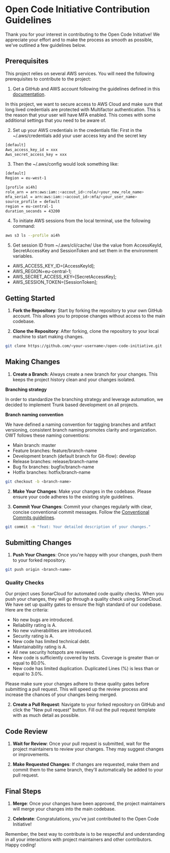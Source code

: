# Open Code Initiative Contribution Guidelines

Thank you for your interest in contributing to the Open Code Initiative! We appreciate your effort and to make the process as smooth as possible, we've outlined a few guidelines below.

## Prerequisites

This project relies on several AWS services. You will need the following prerequisites to contribute to the project:
1. Get a GitHub and AWS account following the guidelines defined in this [documentation](https://github.com/FG-AI4H/Documentation/tree/wikiMaster/Onboarding).

In this project, we want to secure access to AWS Cloud and make sure that long lived credentials are protected with Multifactor authentication. This is the reason that your user will have MFA enabled. This comes with some additional settings that you need to be aware of.

2. Set up your AWS credentials in the credentials file:
First in the ~/.aws/credentials add your user access key and the secret key
```bash
[default]
Aws_access_key_id = xxx
Aws_secret_access_key = xxx
```
3. Then the ~/.aws/config would look something like:
```bash
[default]
Region = eu-west-1

[profile ai4h]
role_arn = arn:aws:iam::<accout_id>:role/<your_new_role_name>
mfa_serial = arn:aws:iam::<accout_id>:mfa/<your_user_name>
source_profile = default
region = eu-central-1
duration_seconds = 43200
```

4. To initiate AWS sessions from the local terminal, use the following command:

```bash
aws s3 ls --profile ai4h
```
5. Get session ID from ~/.aws/cli/cache/<latest-file>
Use the value from AccessKeyId, SecretAccessKey and SessionToken and set them in the environment variables.
- AWS_ACCESS_KEY_ID=[AccessKeyId];
- AWS_REGION=eu-central-1;
- AWS_SECRET_ACCESS_KEY=[SecretAccessKey];
- AWS_SESSION_TOKEN=[SessionToken];

## Getting Started

1. **Fork the Repository**: Start by forking the repository to your own GitHub account. This allows you to propose changes without access to the main codebase.

2. **Clone the Repository**: After forking, clone the repository to your local machine to start making changes.

```bash
git clone https://github.com/<your-username>/open-code-initiative.git
```

## Making Changes

1. **Create a Branch**: Always create a new branch for your changes. This keeps the project history clean and your changes isolated.

**Branching strategy**

In order to standardize the branching strategy and leverage automation, we decided to implement Trunk based development on all projects.

**Branch naming convention**

We have defined a naming convention for tagging branches and artifact versioning, consistent branch naming promotes clarity and organization. OWT follows these naming conventions:

- Main branch: master
- Feature branches: feature/branch-name
- Development branch (default branch for Git-flow): develop
- Release branches: release/branch-name
- Bug fix branches: bugfix/branch-name
- Hotfix branches: hotfix/branch-name

```bash
git checkout -b <branch-name>
```

2. **Make Your Changes**: Make your changes in the codebase. Please ensure your code adheres to the existing style guidelines.

3. **Commit Your Changes**: Commit your changes regularly with clear, concise conventional commit messages. Follow the [Conventional Commits guidelines](https://www.conventionalcommits.org/).

```bash
git commit -m "feat: Your detailed description of your changes."
```

## Submitting Changes

1. **Push Your Changes**: Once you're happy with your changes, push them to your forked repository.

```bash
git push origin <branch-name>
```
### Quality Checks

Our project uses SonarCloud for automated code quality checks. When you push your changes, they will go through a quality check using SonarCloud. We have set up quality gates to ensure the high standard of our codebase. Here are the criteria:

- No new bugs are introduced.
- Reliability rating is A.
- No new vulnerabilities are introduced.
- Security rating is A.
- New code has limited technical debt.
- Maintainability rating is A.
- All new security hotspots are reviewed.
- New code is sufficiently covered by tests. Coverage is greater than or equal to 80.0%.
- New code has limited duplication. Duplicated Lines (%) is less than or equal to 3.0%.

Please make sure your changes adhere to these quality gates before submitting a pull request. This will speed up the review process and increase the chances of your changes being merged.

2. **Create a Pull Request**: Navigate to your forked repository on GitHub and click the "New pull request" button. Fill out the pull request template with as much detail as possible.

## Code Review

1. **Wait for Review**: Once your pull request is submitted, wait for the project maintainers to review your changes. They may suggest changes or improvements.

2. **Make Requested Changes**: If changes are requested, make them and commit them to the same branch, they'll automatically be added to your pull request.

## Final Steps

1. **Merge**: Once your changes have been approved, the project maintainers will merge your changes into the main codebase.

2. **Celebrate**: Congratulations, you've just contributed to the Open Code Initiative!

Remember, the best way to contribute is to be respectful and understanding in all your interactions with project maintainers and other contributors. Happy coding!